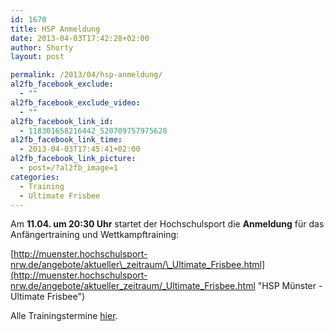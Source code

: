 ```yaml
---
id: 1670
title: HSP Anmeldung
date: 2013-04-03T17:42:28+02:00
author: Shorty
layout: post

permalink: /2013/04/hsp-anmeldung/
al2fb_facebook_exclude:
  - ""
al2fb_facebook_exclude_video:
  - ""
al2fb_facebook_link_id:
  - 118301658216442_520709757975628
al2fb_facebook_link_time:
  - 2013-04-03T17:45:41+02:00
al2fb_facebook_link_picture:
  - post=/?al2fb_image=1
categories:
  - Training
  - Ultimate Frisbee
---
```

Am **11.04. um 20:30 Uhr** startet der Hochschulsport die **Anmeldung** für das Anfängertraining und Wettkampftraining:

[http://muenster.hochschulsport-nrw.de/angebote/aktueller\_zeitraum/\_Ultimate_Frisbee.html](http://muenster.hochschulsport-nrw.de/angebote/aktueller_zeitraum/_Ultimate_Frisbee.html "HSP Münster - Ultimate Frisbee")

Alle Trainingstermine [hier](/training/ "Training").